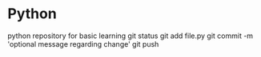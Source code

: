 # Python
python repository for basic learning
git status
git add file.py
git commit -m 'optional message regarding change'
git push
